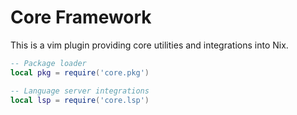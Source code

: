 # Core Framework

This is a vim plugin providing core utilities and integrations into Nix.

```lua
-- Package loader
local pkg = require('core.pkg')

-- Language server integrations
local lsp = require('core.lsp')
```
